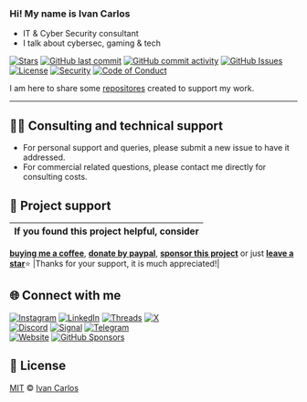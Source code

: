 ### Hi! My name is Ivan Carlos

- IT & Cyber Security consultant
- I talk about cybersec, gaming & tech

<!-- buttons -->
[![Stars](https://img.shields.io/github/stars/ivancarlosti/ivancarlosti?label=⭐%20Stars&color=gold&style=flat)](https://github.com/ivancarlosti/ivancarlosti/stargazers)
[![GitHub last commit](https://img.shields.io/github/last-commit/ivancarlosti/ivancarlosti?label=Last%20Commit)](https://github.com/ivancarlosti/ivancarlosti/commits)
[![GitHub commit activity](https://img.shields.io/github/commit-activity/m/ivancarlosti/ivancarlosti?label=Activity)](https://github.com/ivancarlosti/ivancarlosti/pulse)
[![GitHub Issues](https://img.shields.io/github/issues/ivancarlosti/ivancarlosti?label=Issues&color=orange)](https://github.com/ivancarlosti/ivancarlosti/issues)  
[![License](https://img.shields.io/github/license/ivancarlosti/ivancarlosti?label=License)](LICENSE)
[![Security](https://img.shields.io/badge/Security-View%20Here-purple)](https://github.com/ivancarlosti/ivancarlosti/security)
[![Code of Conduct](https://img.shields.io/badge/Code%20of%20Conduct-1.4-4baaaa)](https://github.com/ivancarlosti/ivancarlosti/tree/main?tab=coc-ov-file)
<!-- endbuttons -->

I am here to share some [repositores](https://github.com/ivancarlosti?tab=repositories) created to support my work.

<!-- footer -->
---

## 🧑‍💻 Consulting and technical support
* For personal support and queries, please submit a new issue to have it addressed.
* For commercial related questions, please contact me directly for consulting costs. 

## 🩷 Project support
| If you found this project helpful, consider |
| :---: |
[**buying me a coffee**][buymeacoffee], [**donate by paypal**][paypal], [**sponsor this project**][sponsor] or just [**leave a star**](../..)⭐
|Thanks for your support, it is much appreciated!|

## 🌐 Connect with me
[![Instagram](https://img.shields.io/badge/Instagram-@ivancarlos-E4405F)](https://instagram.com/ivancarlos)
[![LinkedIn](https://img.shields.io/badge/LinkedIn-@ivancarlos-0077B5)](https://www.linkedin.com/in/ivancarlos)
[![Threads](https://img.shields.io/badge/Threads-@ivancarlos-808080)](https://threads.net/@ivancarlos)
[![X](https://img.shields.io/badge/X-@ivancarlos-000000)](https://x.com/ivancarlos)  
[![Discord](https://img.shields.io/badge/Discord-@ivancarlos.me-5865F2)](https://discord.com/users/ivancarlos.me)
[![Signal](https://img.shields.io/badge/Signal-@ivancarlos.01-2592E9)](https://icc.gg/-signal)
[![Telegram](https://img.shields.io/badge/Telegram-@ivancarlos-26A5E4)](https://t.me/ivancarlos)  
[![Website](https://img.shields.io/badge/Website-ivancarlos.me-FF6B6B)](https://ivancarlos.me)
[![GitHub Sponsors](https://img.shields.io/github/sponsors/ivancarlosti?label=GitHub%20Sponsors&color=ffc0cb)][sponsor]

## 📃 License
[MIT](LICENSE) © [Ivan Carlos][ivancarlos]

[cc]: https://docs.github.com/en/communities/setting-up-your-project-for-healthy-contributions/adding-a-code-of-conduct-to-your-project
[contributing]: https://docs.github.com/en/articles/setting-guidelines-for-repository-contributors
[security]: https://docs.github.com/en/code-security/getting-started/adding-a-security-policy-to-your-repository
[support]: https://docs.github.com/en/articles/adding-support-resources-to-your-project
[it]: https://docs.github.com/en/communities/using-templates-to-encourage-useful-issues-and-pull-requests/configuring-issue-templates-for-your-repository#configuring-the-template-chooser
[prt]: https://docs.github.com/en/communities/using-templates-to-encourage-useful-issues-and-pull-requests/creating-a-pull-request-template-for-your-repository
[funding]: https://docs.github.com/en/articles/displaying-a-sponsor-button-in-your-repository
[ivancarlos]: https://ivancarlos.me
[buymeacoffee]: https://www.buymeacoffee.com/ivancarlos
[paypal]: https://icc.gg/donate
[sponsor]: https://github.com/sponsors/ivancarlosti
